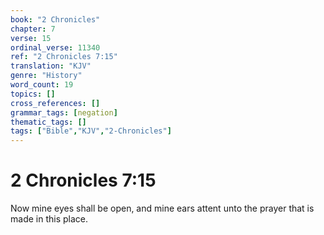 ```yaml
---
book: "2 Chronicles"
chapter: 7
verse: 15
ordinal_verse: 11340
ref: "2 Chronicles 7:15"
translation: "KJV"
genre: "History"
word_count: 19
topics: []
cross_references: []
grammar_tags: [negation]
thematic_tags: []
tags: ["Bible","KJV","2-Chronicles"]
---
```


# 2 Chronicles 7:15

Now mine eyes shall be open, and mine ears attent unto the prayer that is made in this place.
